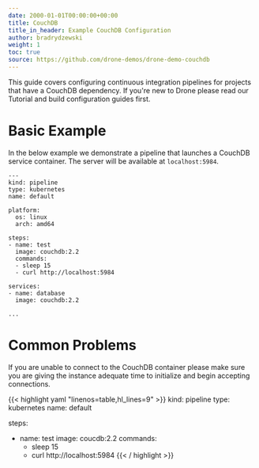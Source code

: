 ```yaml
---
date: 2000-01-01T00:00:00+00:00
title: CouchDB
title_in_header: Example CouchDB Configuration
author: bradrydzewski
weight: 1
toc: true
source: https://github.com/drone-demos/drone-demo-couchdb
---
```


This guide covers configuring continuous integration pipelines for projects that have a CouchDB dependency. If you're new to Drone please read our Tutorial and build configuration guides first.

# Basic Example

In the below example we demonstrate a pipeline that launches a CouchDB service container. The server will be available at `localhost:5984`.

```
---
kind: pipeline
type: kubernetes
name: default

platform:
  os: linux
  arch: amd64

steps:
- name: test
  image: couchdb:2.2
  commands:
  - sleep 15
  - curl http://localhost:5984

services:
- name: database
  image: couchdb:2.2

...
```

# Common Problems

If you are unable to connect to the CouchDB container please make sure you
are giving the instance adequate time to initialize and begin accepting
connections.

{{< highlight yaml "linenos=table,hl_lines=9" >}}
kind: pipeline
type: kubernetes
name: default

steps:
- name: test
  image: coucdb:2.2
  commands:
  - sleep 15
  - curl http://localhost:5984
{{< / highlight >}}
